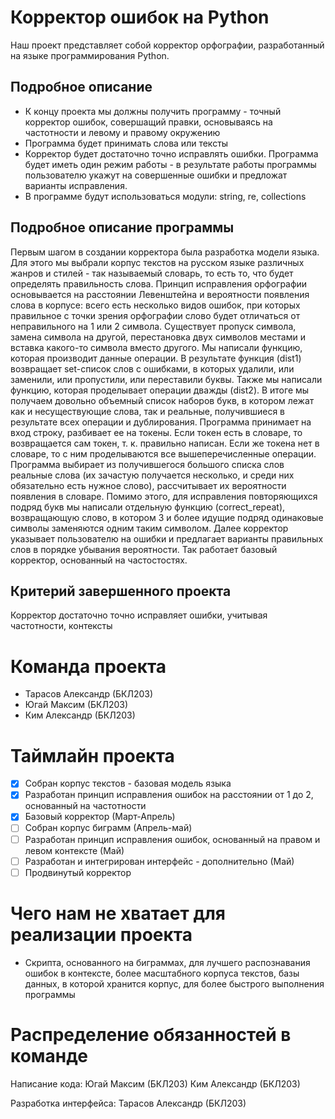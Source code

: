 # Корректор ошибок на Python
Наш проект представляет собой корректор орфографии, разработанный на языке программирования Python.

## Подробное описание
* К концу проекта мы должны получить программу - точный корректор ошибок, совершащий правки, основываясь на частотности и левому и правому окружению
* Программа будет принимать слова или тексты
* Корректор будет достаточно точно исправлять ошибки. Программа будет иметь один режим работы - в результате работы программы пользователю укажут на совершенные ошибки и предложат варианты исправления.
* В программе будут использоваться модули: string, re, collections

## Подробное описание программы
Первым шагом в создании корректора была разработка модели языка. Для этого мы выбрали корпус текстов на русском языке различных жанров и стилей - так называемый словарь, то есть то, что будет определять правильность слова. Принцип исправления орфографии основывается на расстоянии Левенштейна и вероятности появления слова в корпусе: всего есть несколько видов ошибок, при которых правильное с точки зрения орфографии слово будет отличаться от неправильного на 1 или 2 символа. Существует пропуск символа, замена символа на другой, перестановка двух символов местами и вставка какого-то символа вместо другого. Мы написали функцию, которая производит данные операции. В результате функция (dist1) возвращает set-список слов с ошибками, в которых удалили, или заменили, или пропустили, или переставили буквы. Также мы написали функцию, которая проделывает операции дважды (dist2). В итоге мы получаем довольно объемный список наборов букв, в котором лежат как и несуществующие слова, так и реальные, получившиеся в результате всех операции и дублирования. Программа принимает на вход строку, разбивает ее на токены. Если токен есть в словаре, то возвращается сам токен, т. к. правильно написан. Если же токена нет в словаре, то с ним проделываются все вышеперечисленные операции. Программа выбирает из получившегося большого списка слов реальные слова (их зачастую получается несколько, и среди них обязательно есть нужное слово), рассчитывает их вероятности появления в словаре. Помимо этого, для исправления повторяющихся подряд букв мы написали отдельную функцию (correct_repeat), возвращающую слово, в котором 3 и более идущие подряд одинаковые символы заменяются одним таким символом. Далее корректор указывает пользователю на ошибки и предлагает варианты правильных слов в порядке убывания вероятности. Так работает базовый корректор, основанный на частостостях. 

## Критерий завершенного проекта
Корректор достаточно точно исправляет ошибки, учитывая частотности, контексты

# Команда проекта
* Тарасов Александр (БКЛ203)
* Югай Максим (БКЛ203)
* Ким Александр (БКЛ203)
 
# Таймлайн проекта
- [x] Собран корпус текстов - базовая модель языка
- [x] Разработан принцип исправления ошибок на расстоянии от 1 до 2, основанный на частотности
- [x] Базовый корректор (Март-Апрель)
- [ ] Собран корпус биграмм (Апрель-май)
- [ ] Разработан принцип исправления ошибок, основанный на правом и левом контексте (Май)
- [ ] Разработан и интегрирован интерфейс - дополнительно (Май)
- [ ] Продвинутый корректор

# Чего нам не хватает для реализации проекта
* Скрипта, основанного на биграммах, для лучшего распознавания ошибок в контексте, более масштабного корпуса текстов, базы данных, в которой хранится корпус, для более быстрого выполнения программы

# Распределение обязанностей в команде
Написание кода: Югай Максим (БКЛ203) Ким Александр (БКЛ203)

Разработка интерфейса: Тарасов Александр (БКЛ203)
